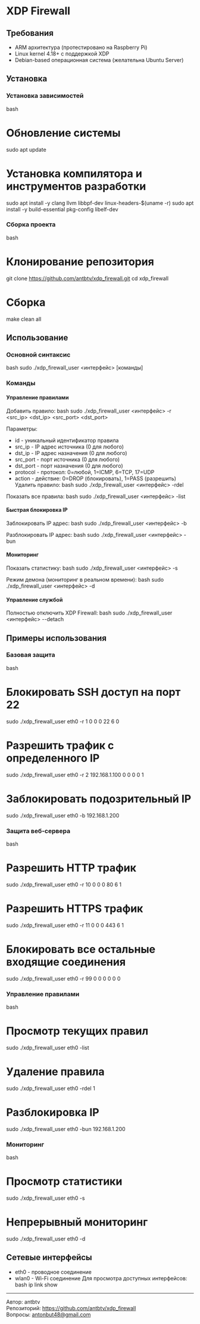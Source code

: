 # XDP Firewall
## Требования
- ARM архитектура (протестировано на Raspberry Pi)
- Linux kernel 4.18+ с поддержкой XDP
- Debian-based операционная система (желательна Ubuntu Server)
## Установка
### Установка зависимостей
bash
# Обновление системы
sudo apt update
# Установка компилятора и инструментов разработки
sudo apt install -y clang llvm libbpf-dev linux-headers-$(uname -r)
sudo apt install -y build-essential pkg-config libelf-dev

### Сборка проекта
bash
# Клонирование репозитория
git clone https://github.com/antbtv/xdp_firewall.git
cd xdp_firewall
# Сборка
make clean all

## Использование
### Основной синтаксис
bash
sudo ./xdp_firewall_user <интерфейс> [команды]

### Команды
#### Управление правилами
Добавить правило:
bash
sudo ./xdp_firewall_user <интерфейс> -r <id> <src_ip> <dst_ip> <src_port> <dst_port> <protocol> <action>

Параметры:
- id - уникальный идентификатор правила
- src_ip - IP адрес источника (0 для любого)
- dst_ip - IP адрес назначения (0 для любого)
- src_port - порт источника (0 для любого)
- dst_port - порт назначения (0 для любого)
- protocol - протокол: 0=любой, 1=ICMP, 6=TCP, 17=UDP
- action - действие: 0=DROP (блокировать), 1=PASS (разрешить)
Удалить правило:
bash
sudo ./xdp_firewall_user <интерфейс> -rdel <id>

Показать все правила:
bash
sudo ./xdp_firewall_user <интерфейс> -list

#### Быстрая блокировка IP
Заблокировать IP адрес:
bash
sudo ./xdp_firewall_user <интерфейс> -b <ip>

Разблокировать IP адрес:
bash
sudo ./xdp_firewall_user <интерфейс> -bun <ip>

#### Мониторинг
Показать статистику:
bash
sudo ./xdp_firewall_user <интерфейс> -s

Режим демона (мониторинг в реальном времени):
bash
sudo ./xdp_firewall_user <интерфейс> -d

#### Управление службой
Полностью отключить XDP Firewall:
bash
sudo ./xdp_firewall_user <интерфейс> --detach

## Примеры использования
### Базовая защита
bash
# Блокировать SSH доступ на порт 22
sudo ./xdp_firewall_user eth0 -r 1 0 0 0 22 6 0
# Разрешить трафик с определенного IP
sudo ./xdp_firewall_user eth0 -r 2 192.168.1.100 0 0 0 0 1
# Заблокировать подозрительный IP
sudo ./xdp_firewall_user eth0 -b 192.168.1.200

### Защита веб-сервера
bash
# Разрешить HTTP трафик
sudo ./xdp_firewall_user eth0 -r 10 0 0 0 80 6 1
# Разрешить HTTPS трафик
sudo ./xdp_firewall_user eth0 -r 11 0 0 0 443 6 1
# Блокировать все остальные входящие соединения
sudo ./xdp_firewall_user eth0 -r 99 0 0 0 0 0 0

### Управление правилами
bash
# Просмотр текущих правил
sudo ./xdp_firewall_user eth0 -list
# Удаление правила
sudo ./xdp_firewall_user eth0 -rdel 1
# Разблокировка IP
sudo ./xdp_firewall_user eth0 -bun 192.168.1.200

### Мониторинг
bash
# Просмотр статистики
sudo ./xdp_firewall_user eth0 -s
# Непрерывный мониторинг
sudo ./xdp_firewall_user eth0 -d

## Сетевые интерфейсы
- eth0 - проводное соединение
- wlan0 - Wi-Fi соединение
Для просмотра доступных интерфейсов:
bash
ip link show

---
Автор: antbtv  
Репозиторий: https://github.com/antbtv/xdp_firewall  
Вопросы: antonbut48@gmail.com
